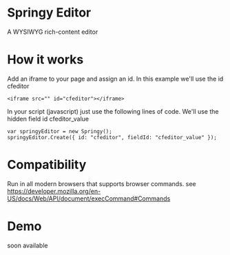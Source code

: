 Springy Editor
==========

A WYSIWYG rich-content editor

How it works
==========
Add an iframe to your page and assign an id. In this example we'll use the id cfeditor 
```
<iframe src="" id="cfeditor"></iframe>
```

In your script (javascript) just use the following lines of code.
We'll use the hidden field id cfeditor_value 
```
var springyEditor = new Springy();
springyEditor.Create({ id: "cfeditor", fieldId: "cfeditor_value" }); 
```

Compatibility
==========
Run in all modern browsers that supports browser commands. 
see https://developer.mozilla.org/en-US/docs/Web/API/document/execCommand#Commands

Demo
==========
soon available